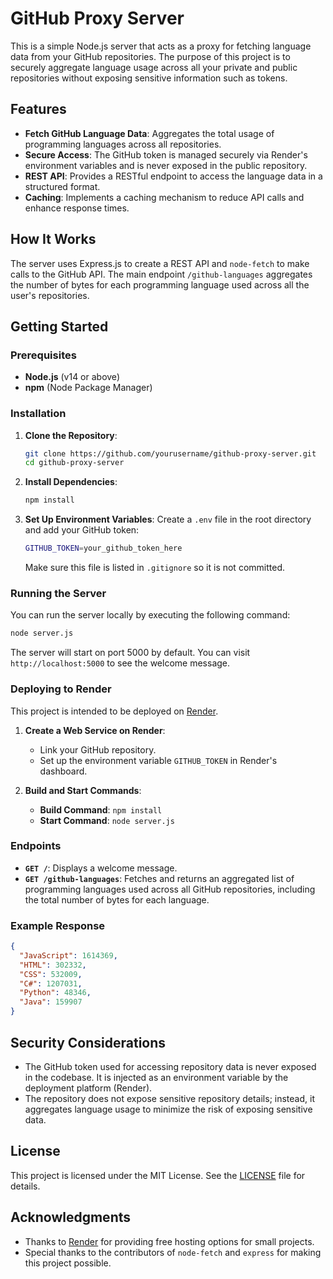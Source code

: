 # GitHub Proxy Server

This is a simple Node.js server that acts as a proxy for fetching language data from your GitHub repositories. The purpose of this project is to securely aggregate language usage across all your private and public repositories without exposing sensitive information such as tokens.

## Features
- **Fetch GitHub Language Data**: Aggregates the total usage of programming languages across all repositories.
- **Secure Access**: The GitHub token is managed securely via Render's environment variables and is never exposed in the public repository.
- **REST API**: Provides a RESTful endpoint to access the language data in a structured format.
- **Caching**: Implements a caching mechanism to reduce API calls and enhance response times.

## How It Works
The server uses Express.js to create a REST API and `node-fetch` to make calls to the GitHub API. The main endpoint `/github-languages` aggregates the number of bytes for each programming language used across all the user's repositories.

## Getting Started

### Prerequisites
- **Node.js** (v14 or above)
- **npm** (Node Package Manager)

### Installation
1. **Clone the Repository**:
   ```sh
   git clone https://github.com/yourusername/github-proxy-server.git
   cd github-proxy-server
   ```

2. **Install Dependencies**:
   ```sh
   npm install
   ```

3. **Set Up Environment Variables**:
   Create a `.env` file in the root directory and add your GitHub token:
   ```sh
   GITHUB_TOKEN=your_github_token_here
   ```

   Make sure this file is listed in `.gitignore` so it is not committed.

### Running the Server
You can run the server locally by executing the following command:

```sh
node server.js
```

The server will start on port 5000 by default. You can visit `http://localhost:5000` to see the welcome message.

### Deploying to Render
This project is intended to be deployed on [Render](https://render.com/).

1. **Create a Web Service on Render**:
   - Link your GitHub repository.
   - Set up the environment variable `GITHUB_TOKEN` in Render's dashboard.

2. **Build and Start Commands**:
   - **Build Command**: `npm install`
   - **Start Command**: `node server.js`

### Endpoints
- **`GET /`**: Displays a welcome message.
- **`GET /github-languages`**: Fetches and returns an aggregated list of programming languages used across all GitHub repositories, including the total number of bytes for each language.

### Example Response
```json
{
  "JavaScript": 1614369,
  "HTML": 302332,
  "CSS": 532009,
  "C#": 1207031,
  "Python": 48346,
  "Java": 159907
}
```

## Security Considerations
- The GitHub token used for accessing repository data is never exposed in the codebase. It is injected as an environment variable by the deployment platform (Render).
- The repository does not expose sensitive repository details; instead, it aggregates language usage to minimize the risk of exposing sensitive data.

## License
This project is licensed under the MIT License. See the [LICENSE](LICENSE) file for details.

## Acknowledgments
- Thanks to [Render](https://render.com/) for providing free hosting options for small projects.
- Special thanks to the contributors of `node-fetch` and `express` for making this project possible.
